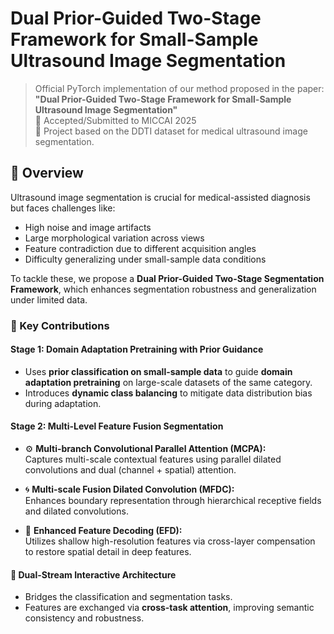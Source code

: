 # Dual Prior-Guided Two-Stage Framework for Small-Sample Ultrasound Image Segmentation

> Official PyTorch implementation of our method proposed in the paper:  
> **"Dual Prior-Guided Two-Stage Framework for Small-Sample Ultrasound Image Segmentation"**  
> 📌 Accepted/Submitted to MICCAI 2025  
> 📅 Project based on the DDTI dataset for medical ultrasound image segmentation.

## 🧠 Overview

Ultrasound image segmentation is crucial for medical-assisted diagnosis but faces challenges like:

- High noise and image artifacts  
- Large morphological variation across views  
- Feature contradiction due to different acquisition angles  
- Difficulty generalizing under small-sample data conditions

To tackle these, we propose a **Dual Prior-Guided Two-Stage Segmentation Framework**, which enhances segmentation robustness and generalization under limited data.  

### 🔧 Key Contributions

#### Stage 1: Domain Adaptation Pretraining with Prior Guidance

- Uses **prior classification on small-sample data** to guide **domain adaptation pretraining** on large-scale datasets of the same category.
- Introduces **dynamic class balancing** to mitigate data distribution bias during adaptation.

#### Stage 2: Multi-Level Feature Fusion Segmentation

- ⚙️ **Multi-branch Convolutional Parallel Attention (MCPA):**  
  Captures multi-scale contextual features using parallel dilated convolutions and dual (channel + spatial) attention.

- 🌀 **Multi-scale Fusion Dilated Convolution (MFDC):**  
  Enhances boundary representation through hierarchical receptive fields and dilated convolutions.

- 🧩 **Enhanced Feature Decoding (EFD):**  
  Utilizes shallow high-resolution features via cross-layer compensation to restore spatial detail in deep features.

#### 🔁 Dual-Stream Interactive Architecture

- Bridges the classification and segmentation tasks.
- Features are exchanged via **cross-task attention**, improving semantic consistency and robustness.

